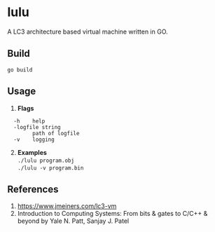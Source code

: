 # lulu
A LC3 architecture based virtual machine written in GO.


## Build
`go build`


## Usage
1. **Flags**
```
  -h	help
  -logfile string
    	path of logfile
  -v	logging
  ```

2. **Examples**  
  `./lulu program.obj`       
  `./lulu -v program.bin`


## References
1. https://www.jmeiners.com/lc3-vm
2. Introduction to Computing Systems: From bits & gates to C/C++ & beyond by Yale N. Patt, Sanjay J. Patel

